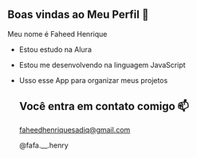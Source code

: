 ## Boas vindas ao Meu Perfil 👋

Meu nome é Faheed Henrique

- Estou estudo na Alura
- Estou me desenvolvendo na linguagem JavaScript
- Usso esse App para organizar meus projetos


  ## Você entra em contato comigo 📫

  faheedhenriquesadiq@gmail.com

  @fafa.__.henry
